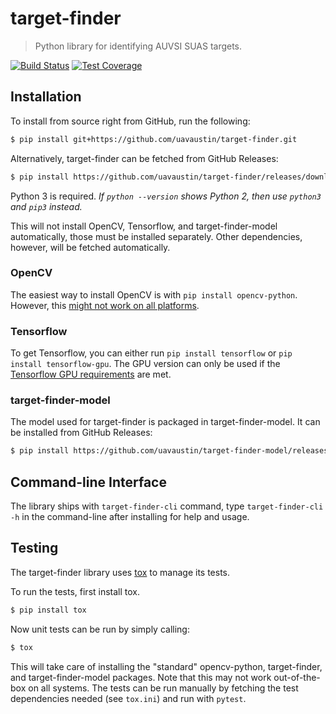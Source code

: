 # target-finder

> Python library for identifying AUVSI SUAS targets.

[![Build Status](https://travis-ci.com/uavaustin/target-finder.svg?branch=master)](https://travis-ci.com/uavaustin/target-finder)
[![Test Coverage](https://coveralls.io/repos/github/uavaustin/target-finder/badge.svg?branch=master)](https://coveralls.io/github/uavaustin/target-finder?branch=master)

## Installation

To install from source right from GitHub, run the following:

```sh
$ pip install git+https://github.com/uavaustin/target-finder.git
```

Alternatively, target-finder can be fetched from GitHub Releases:

```sh
$ pip install https://github.com/uavaustin/target-finder/releases/download/v0.1.1/target-finder-0.1.1.tar.gz
```

Python 3 is required. *If `python --version` shows Python 2, then use `python3`
and `pip3` instead.*

This will not install OpenCV, Tensorflow, and target-finder-model
automatically, those must be installed separately. Other dependencies, however,
will be fetched automatically.

### OpenCV

The easiest way to install OpenCV is with `pip install opencv-python`. However,
this [might not work on all platforms](
    https://github.com/skvark/opencv-python/issues/13).

### Tensorflow

To get Tensorflow, you can either run `pip install tensorflow` or
`pip install tensorflow-gpu`. The GPU version can only be used if the
[Tensorflow GPU requirements](
    https://www.tensorflow.org/install/install_linux#NVIDIARequirements) are
met.

### target-finder-model

The model used for target-finder is packaged in target-finder-model. It can be
installed from GitHub Releases:

```sh
$ pip install https://github.com/uavaustin/target-finder-model/releases/download/v0.1.0/target-finder-model-0.1.0.tar.gz
```

## Command-line Interface

The library ships with `target-finder-cli` command, type `target-finder-cli -h`
in the command-line after installing for help and usage.

## Testing

The target-finder library uses [tox](https://github.com/tox-dev/tox) to manage
its tests.

To run the tests, first install tox.

```sh
$ pip install tox
```

Now unit tests can be run by simply calling:

```sh
$ tox
```

This will take care of installing the "standard" opencv-python, target-finder,
and target-finder-model packages. Note that this may not work out-of-the-box
on all systems. The tests can be run manually by fetching the test dependencies
needed (see `tox.ini`) and run with `pytest`.
